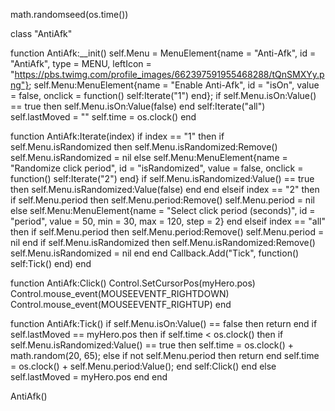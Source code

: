 math.randomseed(os.time())

class "AntiAfk"

function AntiAfk:__init()
	self.Menu = MenuElement{name = "Anti-Afk", id = "AntiAfk", type = MENU, leftIcon = "https://pbs.twimg.com/profile_images/662397591955468288/tQnSMXYy.png"};
	self.Menu:MenuElement{name = "Enable Anti-Afk", id = "isOn", value = false, onclick = function() self:Iterate("1") end};
	if self.Menu.isOn:Value() == true then self.Menu.isOn:Value(false) end
	self:Iterate("all")
	self.lastMoved = ""
	self.time = os.clock()
end

function AntiAfk:Iterate(index)
	if index == "1" then
		if self.Menu.isRandomized then
			self.Menu.isRandomized:Remove()
			self.Menu.isRandomized = nil
		else
			self.Menu:MenuElement{name = "Randomize click period", id = "isRandomized", value = false, onclick = function() self:Iterate("2") end}
			if self.Menu.isRandomized:Value() == true then self.Menu.isRandomized:Value(false) end
		end
	elseif index == "2" then
		if self.Menu.period then
			self.Menu.period:Remove()
			self.Menu.period = nil
		else
			self.Menu:MenuElement{name = "Select click period (seconds)", id = "period", value = 50, min = 30, max = 120, step = 2}
		end
	elseif index == "all" then
		if self.Menu.period then
			self.Menu.period:Remove()
			self.Menu.period = nil
		end
		if self.Menu.isRandomized then
			self.Menu.isRandomized:Remove()
			self.Menu.isRandomized = nil
		end
	end
	Callback.Add("Tick", function() self:Tick() end)
end

function AntiAfk:Click()
	Control.SetCursorPos(myHero.pos)
	Control.mouse_event(MOUSEEVENTF_RIGHTDOWN)
	Control.mouse_event(MOUSEEVENTF_RIGHTUP)
end


function AntiAfk:Tick()
	if self.Menu.isOn:Value() == false then return end
	if self.lastMoved == myHero.pos then 
		if self.time < os.clock() then 
			if self.Menu.isRandomized:Value() == true then
				self.time = os.clock() + math.random(20, 65);
			else
				if not self.Menu.period then return end
				self.time = os.clock() + self.Menu.period:Value();
			end
			self:Click()
		end
	else 
		self.lastMoved = myHero.pos
	end
end

AntiAfk()
